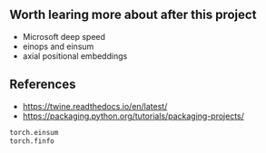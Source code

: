 ## Worth learing more about after this project

- Microsoft deep speed
- einops and einsum
- axial positional embeddings

## References

- https://twine.readthedocs.io/en/latest/
- https://packaging.python.org/tutorials/packaging-projects/

```bash
torch.einsum
torch.finfo

```
